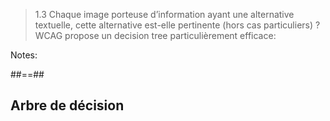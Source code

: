 <!-- .slide: class="quote-slide" -->

> 1.3 Chaque image porteuse d’information ayant une alternative textuelle, cette alternative est-elle pertinente (hors cas particuliers) ?
WCAG propose un decision tree particulièrement efficace:

Notes:



##==##


## Arbre de décision
